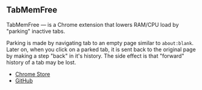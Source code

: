 TabMemFree
----

TabMemFree — is a Chrome extension that lowers RAM/CPU load by "parking" inactive tabs.

Parking is made by navigating tab to an empty page similar to `about:blank`.
Later on, when you click on a parked tab, it is sent back to the original page by making a step "back" in it's history.
The side effect is that "forward" history of a tab may be lost.

- [Chrome Store](https://chrome.google.com/webstore/detail/tabmemfree/pdanbocphccpmidkhloklnlfplehiikb)
- [GitHub](https://github.com/glukki/TabMemFree)
